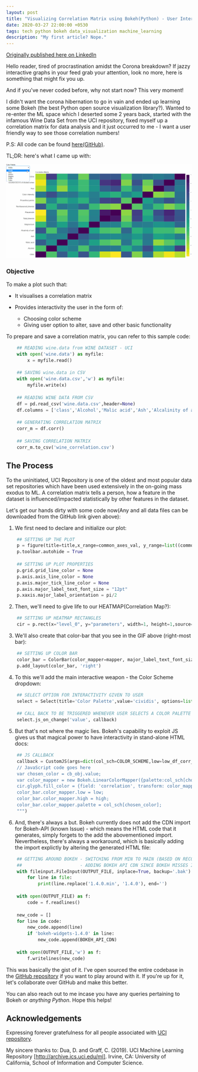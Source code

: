 ```yaml
---
layout: post
title: "Visualizing Correlation Matrix using Bokeh(Python) - User Interactivity and JSCallBacks"
date: 2020-03-27 22:00:00 +0530
tags: tech python bokeh data_visualization machine_learning
description: "My first article? Nope."
---
```


[Originally published here on LinkedIn](https://www.linkedin.com/pulse/visualizing-correlation-matrix-using-bokehpython-user-sikaria/)

Hello reader, tired of procrastination amidst the Corona breakdown? If jazzy interactive graphs in your feed grab your attention, look no more, here is something that might fix you up. 

And if you've never coded before, why not start now? This very moment!

I didn't want the corona hibernation to go in vain and ended up learning some Bokeh (the best Python open source visualization library?). Wanted to re-enter the ML space which I deserted some 2 years back, started with the infamous Wine Data Set from the UCI repository, fixed myself up a correlation matrix for data analysis and it just occurred to me - I want a user friendly way to see those correlation numbers!

P.S: All code can be found [here(GitHub)](https://github.com/raghavsikaria/Bokeh_CorrelationMatrix).

TL;DR: here's what I came up with:

![2020-03-27-visualizing-correlation-matrix-using-bokeh Correlation Matrix](../assets/post_imgs/2020-03-27-visualizing-correlation-matrix-using-bokeh/correlation_matrix_gif.gif)

### Objective
To make a plot such that:

+ It visualises a correlation matrix
+ Provides interactivity the user in the form of:

    + Choosing color scheme
    + Giving user option to alter, save and other basic functionality


To prepare and save a correlation matrix, you can refer to this sample code:
```python
    ## READING wine.data from WINE DATASET - UCI
    with open('wine.data') as myfile:
        x = myfile.read()

    ## SAVING wine.data in CSV
    with open('wine.data.csv','w') as myfile:
        myfile.write(x)

    ## READING WINE DATA FROM CSV
    df = pd.read_csv('wine.data.csv',header=None)
    df.columns = ['class','Alcohol','Malic acid','Ash','Alcalinity of ash','Magnesium','Total phenols','Flavanoids','Nonflavanoid phenols','Proanthocyanins','Color intensity','Hue','OD280/OD315 of diluted wines','Proline']

    ## GENERATING CORRELATION MATRIX
    corr_m = df.corr()

    ## SAVING CORRELATION MATRIX
    corr_m.to_csv('wine_correlation.csv')
```


## The Process
To the uninitiated, UCI Repository is one of the oldest and most popular data set repositories which have been used extensively in the on-going mass exodus to ML. A correlation matrix tells a person, how a feature in the dataset is influenced/impacted statistically by other features in the dataset.

Let's get our hands dirty with some code now(Any and all data files can be downloaded from the GitHub link given above):

1. We first need to declare and initialize our plot:
```python
    ## SETTING UP THE PLOT
    p = figure(title=title,x_range=common_axes_val, y_range=list((common_axes_val)),x_axis_location="below", plot_width=plot_width, plot_height=plot_height,tools=BOKEH_TOOLS, toolbar_location='above',tooltips=[('Parameters', '@level_0 - @parameters'), ('Correlation', '@correlation')])
    p.toolbar.autohide = True

    ## SETTING UP PLOT PROPERTIES
    p.grid.grid_line_color = None
    p.axis.axis_line_color = None
    p.axis.major_tick_line_color = None
    p.axis.major_label_text_font_size = "12pt"
    p.xaxis.major_label_orientation = pi/2
```

2. Then, we'll need to give life to our HEATMAP(Correlation Map?):
```python
    ## SETTING UP HEATMAP RECTANGLES
    cir = p.rect(x="level_0", y="parameters", width=1, height=1,source=source,fill_color={'field': 'correlation', 'transform': mapper},line_color=None)
```
3. We'll also create that color-bar that you see in the GIF above (right-most bar):
```python
    ## SETTING UP COLOR BAR
    color_bar = ColorBar(color_mapper=mapper, major_label_text_font_size="5pt",ticker=BasicTicker(desired_num_ticks=10),formatter=PrintfTickFormatter(format="%.1f"),label_standoff=6, border_line_color=None, location=(0, 0))
    p.add_layout(color_bar, 'right')
```

4. To this we'll add the main interactive weapon - the Color Scheme dropdown:
```python
    ## SELECT OPTION FOR INTERACTIVITY GIVEN TO USER
    select = Select(title='Color Palette',value='cividis', options=list(COLOR_SCHEME.keys()), width=200, height=50)

    ## CALL BACK TO BE TRIGGERED WHENEVER USER SELECTS A COLOR PALETTE
    select.js_on_change('value', callback)
```

5. But that's not where the magic lies. Bokeh's capability to exploit JS gives us that magical power to have interactivity in stand-alone HTML docs:
```python
    ## JS CALLBACK
    callback = CustomJS(args=dict(col_sch=COLOR_SCHEME,low=low_df_corr_min,high=high_df_corr_min,cir=cir,color_bar=color_bar), code="""
    // JavaScript code goes here
    var chosen_color = cb_obj.value;
    var color_mapper = new Bokeh.LinearColorMapper({palette:col_sch[chosen_color], low:low, high:high});
    cir.glyph.fill_color = {field: 'correlation', transform: color_mapper};
    color_bar.color_mapper.low = low;
    color_bar.color_mapper.high = high;
    color_bar.color_mapper.palette = col_sch[chosen_color];
    """)
```

6. And, there's always a but. Bokeh currently does not add the CDN import for Bokeh-API (known Issue) - which means the HTML code that it generates, simply forgets to the add the abovementioned import. Nevertheless, there's always a workaround, which is basically adding the import explictly by altering the generated HTML file:
```python
    ## GETTING AROUND BOKEH - SWITCHING FROM MIN TO MAIN (BASED ON RECOMMENDATIONS ON SIMLILAR QUESTIONS)
    ##                      - ADDING BOKEH API CDN SINCE BOKEH MISSES IT BYDEFAULT (KNOWN ISSUE)
    with fileinput.FileInput(OUTPUT_FILE, inplace=True, backup='.bak') as file:
        for line in file:
            print(line.replace('1.4.0.min', '1.4.0'), end='')

    with open(OUTPUT_FILE) as f:
        code = f.readlines() 

    new_code = []
    for line in code:
        new_code.append(line)
        if 'bokeh-widgets-1.4.0' in line:
            new_code.append(BOKEH_API_CDN)

    with open(OUTPUT_FILE,'w') as f:
        f.writelines(new_code)
```

This was basically the gist of it. I've open sourced the entire codebase in the [GitHub repository](https://github.com/raghavsikaria/Bokeh_CorrelationMatrix) if you want to play around with it. If you're up for it, let's collaborate over GitHub and make this better.

You can also reach out to me incase you have any queries pertaining to Bokeh or _anything Python_. Hope this helps!

## Acknowledgements
Expressing forever gratefulness for all people associated with [UCI repository](https://archive.ics.uci.edu/ml/index.php).

My sincere thanks to:
Dua, D. and Graff, C. (2019). UCI Machine Learning Repository [http://archive.ics.uci.edu/ml]. Irvine, CA: University of California, School of Information and Computer Science.